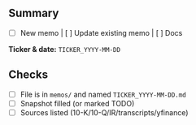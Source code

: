 ## Summary
- [ ] New memo  |  [ ] Update existing memo  |  [ ] Docs

**Ticker & date:** `TICKER_YYYY-MM-DD`

## Checks
- [ ] File is in `memos/` and named `TICKER_YYYY-MM-DD.md`
- [ ] Snapshot filled (or marked TODO)
- [ ] Sources listed (10-K/10-Q/IR/transcripts/yfinance)
